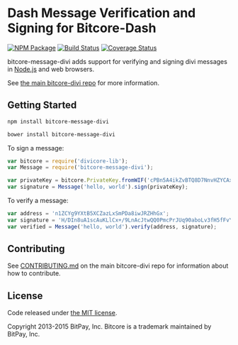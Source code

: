 # Dash Message Verification and Signing for Bitcore-Dash


[![NPM Package](https://img.shields.io/npm/v/bitcore-message-divi.svg?style=flat-square)](https://www.npmjs.org/package/bitcore-message-divi)
[![Build Status](https://img.shields.io/travis/divicoin/bitcore-message-divi.svg?branch=master&style=flat-square)](https://travis-ci.org/divicoin/bitcore-message-divi)
[![Coverage Status](https://img.shields.io/coveralls/bitpay/bitcore-message-divi.svg?style=flat-square)](https://coveralls.io/r/divicoin/bitcore-message-divi?branch=master)

bitcore-message-divi adds support for verifying and signing divi messages in [Node.js](http://nodejs.org/) and web browsers.

See [the main bitcore-divi repo](https://github.com/divicoin/bitcore-divi) for more information.

## Getting Started

```sh
npm install bitcore-message-divi
```

```sh
bower install bitcore-message-divi
```

To sign a message:

```javascript
var bitcore = require('divicore-lib');
var Message = require('bitcore-message-divi');

var privateKey = bitcore.PrivateKey.fromWIF('cPBn5A4ikZvBTQ8D7NnvHZYCAxzDZ5Z2TSGW2LkyPiLxqYaJPBW4');
var signature = Message('hello, world').sign(privateKey);
```

To verify a message:

```javascript
var address = 'n1ZCYg9YXtB5XCZazLxSmPDa8iwJRZHhGx';
var signature = 'H/DIn8uA1scAuKLlCx+/9LnAcJtwQQ0PmcPrJUq90aboLv3fH5fFvY+vmbfOSFEtGarznYli6ShPr9RXwY9UrIY=';
var verified = Message('hello, world').verify(address, signature);
```

## Contributing

See [CONTRIBUTING.md](https://github.com/divicoin/bitcore-divi/blob/master/CONTRIBUTING.md) on the main bitcore-divi repo for information about how to contribute.

## License

Code released under [the MIT license](https://github.com/bitpay/bitcore/blob/master/LICENSE).

Copyright 2013-2015 BitPay, Inc. Bitcore is a trademark maintained by BitPay, Inc.

